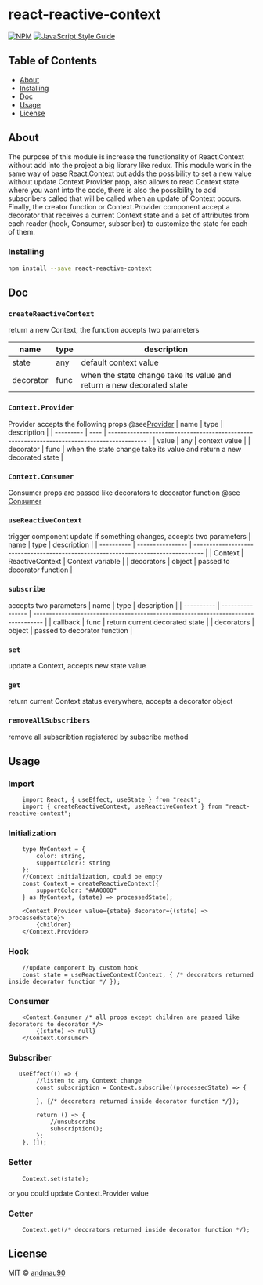 # react-reactive-context

[![NPM](https://img.shields.io/npm/v/react-reactive-context.svg)](https://www.npmjs.com/package/react-reactive-context) [![JavaScript Style Guide](https://img.shields.io/badge/code_style-standard-brightgreen.svg)](https://standardjs.com)

## Table of Contents

- [About](#about)
- [Installing](#installing)
- [Doc](#doc)
- [Usage](#usage)
- [License](#license)

## About <a name="about"></a>

The purpose of this module is increase the functionality of React.Context without add into the project a big library like redux.
This module work in the same way of base React.Context but adds the possibility to set a new value without update Context.Provider prop, also allows to read Context state where you want into the code, there is also the possibility to add subscribers called that will be called when an update of Context occurs.
Finally, the creator function or Context.Provider component accept a decorator that receives a current Context state and a set of attributes from each reader (hook, Consumer, subscriber) to customize the state for each of them.

### Installing <a name="installing"></a>

```bash
npm install --save react-reactive-context
```

## Doc <a name="doc"></a>

### ```createReactiveContext```
return a new Context, the function accepts two parameters

| name      | type | description                                                                       |
| --------- | ---- | --------------------------------------------------------------------------------- |
| state     | any  | default context value                                                             |
| decorator | func | when the state change take its value and return a new decorated state             |

### ```Context.Provider```
Provider accepts the following props
@see[Provider](https://legacy.reactjs.org/docs/context.html#contextprovider)
| name      | type | description                                                                                |
| --------- | ---- | ------------------------------------------------------------------------------------------ |
| value     | any  | context value                                                                              |
| decorator | func | when the state change take its value and return a new decorated state                      |

### ```Context.Consumer```
Consumer props are passed like decorators to decorator function
@see [Consumer](https://legacy.reactjs.org/docs/context.html#contextconsumer)

### ```useReactiveContext```
trigger component update if something changes, accepts two parameters
| name       | type             | description                                                                       |
| ---------- | ---------------- | --------------------------------------------------------------------------------- |
| Context    | ReactiveContext  | Context variable                                                                  |
| decorators | object           | passed to decorator function                                                      |


### ```subscribe```
accepts two parameters
| name       | type             | description                                                                       |
| ---------- | ---------------- | --------------------------------------------------------------------------------- |
| callback   | func             | return current decorated state                                                    |
| decorators | object           | passed to decorator function                                                      |

### ```set```
update a Context, accepts new state value

### ```get```
return current Context status everywhere, accepts a decorator object

### ```removeAllSubscribers```
remove all subscribtion registered by subscribe method

## Usage <a name="usage"></a>

### Import
```tsx
    import React, { useEffect, useState } from "react";
    import { createReactiveContext, useReactiveContext } from "react-reactive-context";
```

### Initialization
```tsx
    type MyContext = {
        color: string,
        supportColor?: string
    };
    //Context initialization, could be empty
    const Context = createReactiveContext({
        supportColor: "#AA0000"
    } as MyContext, (state) => processedState);

    <Context.Provider value={state} decorator={(state) => processedState}>
        {children}
    </Context.Provider>
```

### Hook
```tsx
    //update component by custom hook
    const state = useReactiveContext(Context, { /* decorators returned inside decorator function */ });
```

### Consumer
```tsx
    <Context.Consumer /* all props except children are passed like decorators to decorator */>
        {(state) => null}
    </Context.Consumer>
```

### Subscriber
```tsx
   useEffect(() => {
        //listen to any Context change
        const subscription = Context.subscribe((processedState) => {
            
        }, {/* decorators returned inside decorator function */});

        return () => {
            //unsubscribe
            subscription();
        };
    }, []);
```

### Setter
```tsx
    Context.set(state);
```
or you could update Context.Provider value

### Getter
```tsx
    Context.get(/* decorators returned inside decorator function */);
```

## License  <a name="license"></a>

MIT © [andmau90](https://github.com/andmau90)
